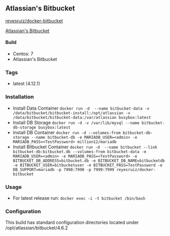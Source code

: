 Atlassian's Bitbucket
----------------------------------------
[reyesruiz/docker-bitbucket][1]

[Atlassian's Bitbucket][0]

#### Build
 - Centos: 7
 - Atlassian's Bitbucket 


### Tags
 - latest	(4.12.1)

### Installation
 - Install Data Container
 `docker run -d  --name bitbucket-data -v /data/bitbucket/bitbucket-install:/opt/atlassian -v /data/bitbucket/bitbucket-data:/var/atlassian busybox:latest`
 - Install DB Storage
 `docker run -d -v /var/lib/mysql --name bitbucket-db-storage busybox:latest`
 - Install DB Container
 `docker run -d --volumes-from bitbucket-db-storage --name bitbucket-db -e MARIADB_USER=<admin> -e MARIADB_PASS=<TestPassword> million12/mariadb`
 - Install Bitbucket Container
 `docker run -d  --name bitbucket --link bitbucket-db:bitbucket.db --volumes-from bitbucket-data -e MARIADB_USER=<admin> -e MARIADB_PASS=<TestPassword> -e BITBUCKET_DB_ADDRESS=bitbucket.db -e BITBUCKET_DB_NAME=bitbucketdb -e BITBUCKET_USER=bitbucketuser -e BITBUCKET_PASS=TestPassword -e DB_SUPPORT=mariadb -p 7990:7990 -p 7999:7999 reyesruiz/docker-bitbucket`



### Usage

 - For latest release run:
 `docker exec -i -t bitbucket /bin/bash`

### Configuration
 This build has standard configuration directories located under /opt/atlassian/bitbucket/4.6.2 

[0]: https://bitbucket.org/ 
[1]: https://hub.docker.com/r/reyesruiz/docker-bitbucket/
